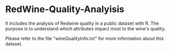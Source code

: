 # RedWine-Quality-Analyisis
It includes the analysis of Redwine quality in a public dataset with R.  The purpose is to understand which attributes impact most to the wine's quality.

Please refer to the file "wineQualityInfo.txt" for more information about this dataset.
